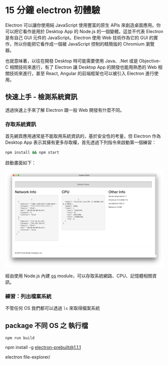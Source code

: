 # 15 分鐘 electron 初體驗

Electron 可以讓你使用純 JavaScript 使用豐富的原生 APIs 來創造桌面應用。你可以把它看作是用於 Desktop App 的 Node.js 的一個變體。這並不代表 Electron 是有自己 GUI 元件的 JavaScript。Electron 使用 Web 技術作為它的 GUI 的實作，所以你能把它看作成一個被 JavaScript 控制的精簡版的 Chromium 瀏覽器。

也就意味著，以往在開發 Desktop 時可能需要使用 Java、.Net 或是 Objective-C 相關技術來進行，有了 Electron 讓 Desktop App 的開發也能用熟悉的 Web 相關技術來進行，甚至 React, Angular 的前端框架也可以被引入 Electron 進行使用。

## 快速上手 - 檢測系統資訊

透過快速上手來了解 Electron 跟一般 Web 開發有什麼不同。

### 存取系統資訊

首先網頁應用通常是不能取用系統資訊的，基於安全性的考量，但 Electron 作為 Desktop App 表示其擁有更多存取權，首先透過下列指令來啟動第一個練習：

```bash
npm install && npm start
```

啟動畫面如下：

![](assets/README-daf7a.png)

經由使用 Node.js 內建 [os](https://nodejs.org/api/os.html) module，可以存取系統網路、CPU、記憶體相關資訊。

### 練習：列出檔案系統

不管任何 OS 我們都可以透過 `ls` 來取得檔案系統


## package 不同 OS 之 執行檔

```
npm run build
```


npm install -g electron-prebuilt@1.1.1

electron file-explorer/
